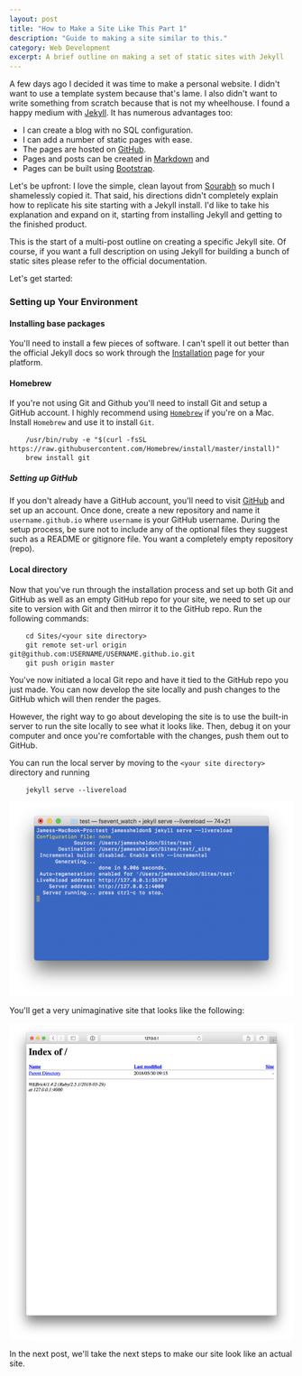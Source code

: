 ```yaml
---
layout: post
title: "How to Make a Site Like This Part 1"
description: "Guide to making a site similar to this."
category: Web Development
excerpt: A brief outline on making a set of static sites with Jekyll
---
```


A few days ago I decided it was time to make a personal website. I didn't want to use a 
template system because that's lame. I also didn't want to write something from scratch 
because that is not my wheelhouse. I found a happy medium with 
[Jekyll](https://jekyllrb.com). It has numerous advantages too:

- I can create a blog with no SQL configuration.
- I can add a number of static pages with ease.
- The pages are hosted on [GitHub](https://www.github.com).
- Pages and posts can be created in 
[Markdown](https://daringfireball.net/projects/markdown/syntax) and 
- Pages can be built using [Bootstrap](http://getbootstrap.com).

Let's be upfront: I love the simple, clean layout from [Sourabh](https://sourabhbajaj.com) 
so much I shamelessly copied it. That said, his directions didn't completely explain how 
to replicate his site starting with a Jekyll install. I'd like to take his explanation 
and expand on it, starting from installing Jekyll and getting to the finished product.

This is the start of a multi-post outline on creating a specific Jekyll site. Of course, 
if you want a full description on using Jekyll for building a bunch of static sites 
please refer to the official documentation.

Let's get started:

### Setting up Your Environment

#### Installing base packages

You'll need to install a few pieces of software. I can't spell it out better than the 
official Jekyll docs so work through the [Installation](https://jekyllrb.com/docs/installation/) page 
for your platform.

#### Homebrew 

If you're not using Git and Github you'll need to install Git and setup a GitHub account. 
I highly recommend using [`Homebrew`](https://brew.sh) if you're on a Mac. Install 
`Homebrew` and use it to install `Git`.

        /usr/bin/ruby -e "$(curl -fsSL https://raw.githubusercontent.com/Homebrew/install/master/install)"
        brew install git

##### Setting up GitHub

If you don't already have a GitHub account, you'll need to visit [GitHub](https://www.github.com) and set up an 
account. Once done, create a new repository and name it `username.github.io` where 
`username` is your GitHub username. During the setup process, be sure not to include any 
of the optional files they suggest such as a README or gitignore file. You want a 
completely empty repository (repo).

#### Local directory

Now that you've run through the installation process and set up both Git and GitHub as well 
as an empty GitHub repo for your site, we need to set up our site to version with Git and 
then mirror it to the GitHub repo. Run the following commands:


        cd Sites/<your site directory>
        git remote set-url origin git@github.com:USERNAME/USERNAME.github.io.git
        git push origin master

You've now initiated a local Git repo and have it tied to the GitHub repo you just made. 
You can now develop the site locally and push changes to the GitHub which will then 
render the pages.

However, the right way to go about developing the site is to use the built-in server to 
run the site locally to see what it looks like. Then, debug it on your computer and once 
you're comfortable with the changes, push them out to GitHub.

You can run the local server by moving to the `<your site directory>` directory and running

        jekyll serve --livereload

![alt text](/images/blog/2018-05-25/terminal.png)
        
You'll get a very unimaginative site that looks like the following:

![alt text][safari]

[safari]: /images/blog/2018-05-25/safari.png "Safari"        
In the next post, we'll take the next steps to make our site look like an actual site.